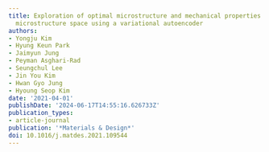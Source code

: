 ```yaml
---
title: Exploration of optimal microstructure and mechanical properties in continuous
  microstructure space using a variational autoencoder
authors:
- Yongju Kim
- Hyung Keun Park
- Jaimyun Jung
- Peyman Asghari-Rad
- Seungchul Lee
- Jin You Kim
- Hwan Gyo Jung
- Hyoung Seop Kim
date: '2021-04-01'
publishDate: '2024-06-17T14:55:16.626733Z'
publication_types:
- article-journal
publication: '*Materials & Design*'
doi: 10.1016/j.matdes.2021.109544
---
```

